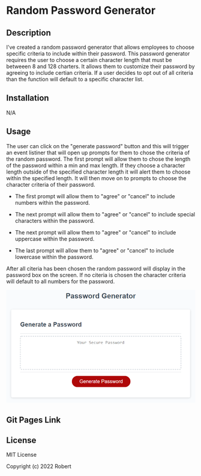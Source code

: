# Random Password Generator

## Description

I've created a random password generator that allows employees to choose specific criteria to include within their password. This password generator requires the user to choose a certain character length that must be betweeen 8 and 128 charters. It allows them to customize their password by agreeing to include certian criteria. If a user decides to opt out of all criteria than the function will default to a specific character list. 

## Installation

N/A

## Usage
The user can click on the "generate password" button and this will trigger an event listiner that will open up prompts for them to chose the criteria of the random password. The first prompt will allow them to chose the length of the password within a min and max length. If they choose a character length outside of the specified character length it will alert them to choose within the specified length. It will then move on to prompts to choose the character criteria of their password. 

* The first prompt will allow them to "agree" or "cancel" to include numbers within the password. 

*  The next prompt will allow them to "agree" or "cancel" to include special characters within the password.

*   The next prompt will allow them to "agree" or "cancel" to include uppercase within the password.

*  The last prompt will allow them to "agree" or "cancel" to include lowercase within the password.

After all citeria has been chosen the random password will display in the password box on the screen. If no citeria is chosen the character criteria will default to all numbers for the password. 

![](03-javascript-homework-demo.png)

## Git Pages Link 


## License
MIT License

Copyright (c) 2022 Robert
